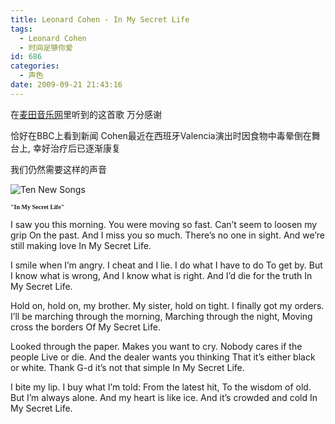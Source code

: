 ```yaml
---
title: Leonard Cohen - In My Secret Life
tags:
  - Leonard Cohen
  - 时间足够你爱
id: 686
categories:
  - 声色
date: 2009-09-21 21:43:16
---
```


在[麦田音乐网](http://www.mtyyw.com/feizhuliuyinyue/in-my-secret-life-leonard-cohen/)里听到的这首歌  万分感谢

恰好在BBC上看到新闻 Cohen最近在西班牙Valencia演出时因食物中毒晕倒在舞台上, 幸好治疗后已逐渐康复

我们仍然需要这样的声音

![](http://t.douban.com/lpic/s3724224.jpg "Ten New Songs")

<span style="font-family: Verdana; font-size: large;"><span style="font-size: x-small;">**"In My Secret Life"**

I saw you this morning.
You were moving so fast.
Can’t seem to loosen my grip
On the past.
And I miss you so much.
There’s no one in sight.
And we’re still making love
In My Secret Life.

I smile when I’m angry.
I cheat and I lie.
I do what I have to do
To get by.
But I know what is wrong,
And I know what is right.
And I’d die for the truth
In My Secret Life.

Hold on, hold on, my brother.
My sister, hold on tight.
I finally got my orders.
I’ll be marching through the morning,
Marching through the night,
Moving cross the borders
Of My Secret Life.

Looked through the paper.
Makes you want to cry.
Nobody cares if the people
Live or die.
And the dealer wants you thinking
That it’s either black or white.
Thank G-d it’s not that simple
In My Secret Life.

I bite my lip.
I buy what I’m told:
From the latest hit,
To the wisdom of old.
But I’m always alone.
And my heart is like ice.
And it’s crowded and cold
In My Secret Life.</span></span>
